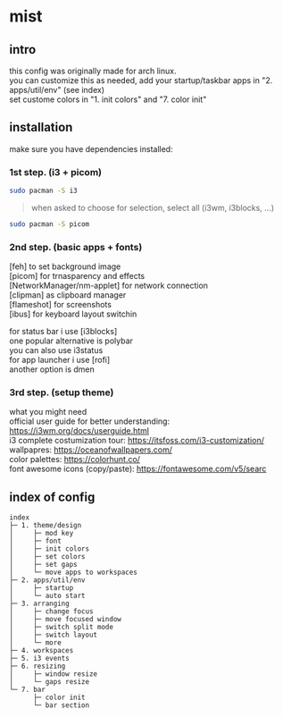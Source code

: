 # mist
## intro  
this config was originally made for arch linux.  
you can customize this as needed, add your startup/taskbar apps in "2. apps/util/env" (see index)  
set custome colors in "1. init colors" and "7. color init"  

## installation
make sure you have dependencies installed:

### 1st step. (i3 + picom)
```bash
sudo pacman -S i3
```
> when asked to choose for selection, select all (i3wm, i3blocks, ...)
```bash
sudo pacman -S picom
```

### 2nd step. (basic apps + fonts)
[feh] to set background image  
[picom] for trnasparency and effects   
[NetworkManager/nm-applet] for network connection  
[clipman] as clipboard manager  
[flameshot] for screenshots  
[ibus] for keyboard layout switchin  

for status bar i use [i3blocks]  
one popular alternative is polybar  
you can also use i3status  
for app launcher i use [rofi]  
another option is dmen  

### 3rd step. (setup theme)


what you might need  
official user guide for better understanding: https://i3wm.org/docs/userguide.html  
i3 complete costumization tour: https://itsfoss.com/i3-customization/  
wallpapres: https://oceanofwallpapers.com/  
color palettes: https://colorhunt.co/  
font awesome icons (copy/paste): https://fontawesome.com/v5/searc  


## index of config
 ```
 index   
 ├─ 1. theme/design  
 │     ├─ mod key   
 │     ├─ font  
 │     ├─ init colors  
 │     ├─ set colors  
 │     ├─ set gaps  
 │     └─ move apps to workspaces  
 ├─ 2. apps/util/env  
 │     ├─ startup  
 │     └─ auto start   
 ├─ 3. arranging  
 │     ├─ change focus  
 │     ├─ move focused window  
 │     ├─ switch split mode  
 │     ├─ switch layout  
 │     └─ more  
 ├─ 4. workspaces   
 ├─ 5. i3 events   
 ├─ 6. resizing   
 │     ├─ window resize  
 │     └─ gaps resize  
 └─ 7. bar  
       ├─ color init  
       └─ bar section  
```